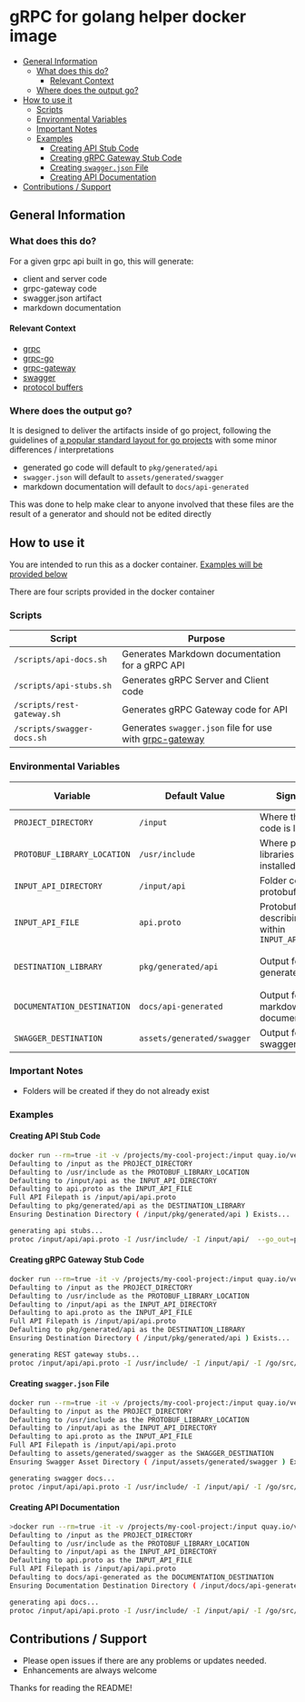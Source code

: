 # gRPC for golang helper docker image

- [General Information](#general-information)
  * [What does this do?](#what-does-this-do-)
    + [Relevant Context](#relevant-context)
  * [Where does the output go?](#where-does-the-output-go-)
- [How to use it](#how-to-use-it)
  * [Scripts](#scripts)
  * [Environmental Variables](#environmental-variables)
  * [Important Notes](#important-notes)
  * [Examples](#examples)
    + [Creating API Stub Code](#creating-api-stub-code)
    + [Creating gRPC Gateway Stub Code](#creating-grpc-gateway-stub-code)
    + [Creating `swagger.json` File](#creating--swaggerjson--file)
    + [Creating API Documentation](#creating-api-documentation)
- [Contributions / Support](#contributions---support)

## General Information

### What does this do?

For a given grpc api built in go, this will generate:
* client and server code
* grpc-gateway code
* swagger.json artifact
* markdown documentation

#### Relevant Context
* [grpc](https://grpc.io)
* [grpc-go](https://github.com/grpc/grpc-go)
* [grpc-gateway](http://github.com/grpc-ecosystem/grpc-gateway)
* [swagger](https://swagger.io/)
* [protocol buffers](https://developers.google.com/protocol-buffers)


### Where does the output go?

It is designed to deliver the artifacts inside of go project, following the guidelines of [a popular standard layout for go projects](https://github.com/golang-standards/project-layout)
with some minor differences / interpretations

* generated go code will default to `pkg/generated/api`
* `swagger.json` will default to `assets/generated/swagger`
* markdown documentation will default to `docs/api-generated`

This was done to help make clear to anyone involved that these files are the result of a generator and should not be 
edited directly

## How to use it

You are intended to run this as a docker container.  [Examples will be provided below](#Examples)

There are four scripts provided in the docker container

### Scripts

| Script | Purpose |
| --- | --- |
| `/scripts/api-docs.sh` | Generates Markdown documentation for a gRPC API |
| `/scripts/api-stubs.sh` | Generates gRPC Server and Client code |
| `/scripts/rest-gateway.sh` | Generates gRPC Gateway code for API |
| `/scripts/swagger-docs.sh` | Generates `swagger.json` file for use with [grpc-gateway](http://github.com/grpc-ecosystem/grpc-gateway) |


### Environmental Variables

| Variable | Default Value | Significance | What uses it |
| --- | --- | --- | --- |
| `PROJECT_DIRECTORY` | `/input` | Where the project code is located | All helpers |
| `PROTOBUF_LIBRARY_LOCATION` | `/usr/include` | Where protobuf libraries are installed | All helpers |
| `INPUT_API_DIRECTORY` | `/input/api` | Folder containing protobuf file | All helpers |
| `INPUT_API_FILE` | `api.proto` | Protobuf file describing API, within `INPUT_API_DIRECTORY` | All helpers |
| `DESTINATION_LIBRARY` | `pkg/generated/api` | Output folder for generated go code | `api-stubs.sh`, `rest-gateway.sh` |
| `DOCUMENTATION_DESTINATION` | `docs/api-generated` | Output folder for markdown documentation | `api-docs.sh` |
| `SWAGGER_DESTINATION` | `assets/generated/swagger` | Output folder for swagger.json file | `swagger-docs.sh` |

### Important Notes

* Folders will be created if they do not already exist

### Examples

#### Creating API Stub Code
```bash
docker run --rm=true -it -v /projects/my-cool-project:/input quay.io/venezia/grpc-go-generator-helper:latest /scripts/api-stubs.sh
Defaulting to /input as the PROJECT_DIRECTORY
Defaulting to /usr/include as the PROTOBUF_LIBRARY_LOCATION
Defaulting to /input/api as the INPUT_API_DIRECTORY
Defaulting to api.proto as the INPUT_API_FILE
Full API Filepath is /input/api/api.proto
Defaulting to pkg/generated/api as the DESTINATION_LIBRARY
Ensuring Destination Directory ( /input/pkg/generated/api ) Exists...

generating api stubs...
protoc /input/api/api.proto -I /usr/include/ -I /input/api/  --go_out=plugins=grpc:/input/pkg/generated/api/ -I/go/src/github.com/grpc-ecosystem/grpc-gateway/third_party/googleapis -I/go/src/github.com/grpc-ecosystem/grpc-gateway -I/go/src
```

#### Creating gRPC Gateway Stub Code
```bash
docker run --rm=true -it -v /projects/my-cool-project:/input quay.io/venezia/grpc-go-generator-helper:latest /scripts/rest-gateway.sh
Defaulting to /input as the PROJECT_DIRECTORY
Defaulting to /usr/include as the PROTOBUF_LIBRARY_LOCATION
Defaulting to /input/api as the INPUT_API_DIRECTORY
Defaulting to api.proto as the INPUT_API_FILE
Full API Filepath is /input/api/api.proto
Defaulting to pkg/generated/api as the DESTINATION_LIBRARY
Ensuring Destination Directory ( /input/pkg/generated/api ) Exists...

generating REST gateway stubs...
protoc /input/api/api.proto -I /usr/include/ -I /input/api/ -I /go/src/github.com/grpc-ecosystem/grpc-gateway/third_party/googleapis -I /go/src/github.com/grpc-ecosystem/grpc-gateway --grpc-gateway_out=logtostderr=true:/input/pkg/generated/api
```

#### Creating `swagger.json` File
```bash
docker run --rm=true -it -v /projects/my-cool-project:/input quay.io/venezia/grpc-go-generator-helper:latest /scripts/swagger-docs.sh
Defaulting to /input as the PROJECT_DIRECTORY
Defaulting to /usr/include as the PROTOBUF_LIBRARY_LOCATION
Defaulting to /input/api as the INPUT_API_DIRECTORY
Defaulting to api.proto as the INPUT_API_FILE
Full API Filepath is /input/api/api.proto
Defaulting to assets/generated/swagger as the SWAGGER_DESTINATION
Ensuring Swagger Asset Directory ( /input/assets/generated/swagger ) Exists...

generating swagger docs...
protoc /input/api/api.proto -I /usr/include/ -I /input/api/ -I /go/src/github.com/grpc-ecosystem/grpc-gateway/third_party/googleapis -I /go/src/github.com/grpc-ecosystem/grpc-gateway --swagger_out=logtostderr=true:/input/assets/generated/swagger
```

#### Creating API Documentation
```bash
>docker run --rm=true -it -v /projects/my-cool-project:/input quay.io/venezia/grpc-go-generator-helper:latest /scripts/api-docs.sh
Defaulting to /input as the PROJECT_DIRECTORY
Defaulting to /usr/include as the PROTOBUF_LIBRARY_LOCATION
Defaulting to /input/api as the INPUT_API_DIRECTORY
Defaulting to api.proto as the INPUT_API_FILE
Full API Filepath is /input/api/api.proto
Defaulting to docs/api-generated as the DOCUMENTATION_DESTINATION
Ensuring Documentation Destination Directory ( /input/docs/api-generated ) Exists...

generating api docs...
protoc /input/api/api.proto -I /usr/include/ -I /input/api/ -I /go/src/github.com/grpc-ecosystem/grpc-gateway/third_party/googleapis -I /go/src/github.com/grpc-ecosystem/grpc-gateway /input/api/api.proto --doc_out /input/docs/api-generated --doc_opt=markdown,api.md
```

## Contributions / Support

* Please open issues if there are any problems or updates needed.
* Enhancements are always welcome

Thanks for reading the README! 